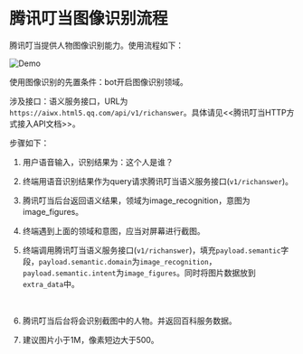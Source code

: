 <h1>腾讯叮当图像识别流程</h1>

腾讯叮当提供人物图像识别能力。使用流程如下：

![Demo](img/image_recognition.png)

使用图像识别的先置条件：bot开启图像识别领域。

涉及接口：语义服务接口，URL为`https://aiwx.html5.qq.com/api/v1/richanswer`。具体请见<<腾讯叮当HTTP方式接入API文档>>。

步骤如下：

1. 用户语音输入，识别结果为：这个人是谁？

2. 终端用语音识别结果作为query请求腾讯叮当语义服务接口(`v1/richanswer`)。

3. 腾讯叮当后台返回语义结果，领域为image_recognition，意图为image_figures。

4. 终端遇到上面的领域和意图，应当对屏幕进行截图。

5. 终端调用腾讯叮当语义服务接口(`v1/richanswer`)，填充`payload.semantic`字段，`payload.semantic.domain`为`image_recognition`，`payload.semantic.intent`为`image_figures`。同时将图片数据放到`extra_data`中。

   ​

6. 腾讯叮当后台将会识别截图中的人物。并返回百科服务数据。
7. 建议图片小于1M，像素短边大于500。







